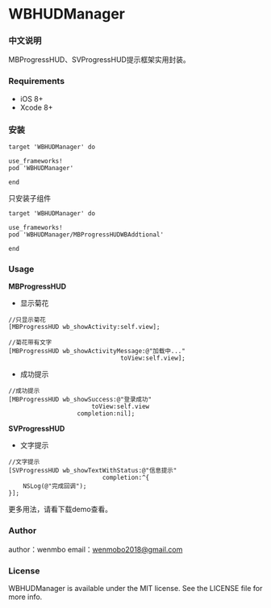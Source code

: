 # WBHUDManager

### 中文说明

MBProgressHUD、SVProgressHUD提示框架实用封装。

### Requirements

- iOS 8+
- Xcode 8+

### 安装

```
target 'WBHUDManager' do

use_frameworks!
pod 'WBHUDManager'

end
```

只安装子组件
```
target 'WBHUDManager' do

use_frameworks!
pod 'WBHUDManager/MBProgressHUDWBAddtional'

end
```

### Usage

**MBProgressHUD**
- 显示菊花
```
//只显示菊花
[MBProgressHUD wb_showActivity:self.view];

//菊花带有文字
[MBProgressHUD wb_showActivityMessage:@"加载中..."
                               toView:self.view];
```

- 成功提示
```
//成功提示
[MBProgressHUD wb_showSuccess:@"登录成功"
                       toView:self.view
                   completion:nil];
```

**SVProgressHUD**
- 文字提示
```
//文字提示
[SVProgressHUD wb_showTextWithStatus:@"信息提示"
                          completion:^{
    NSLog(@"完成回调");
}];
```
更多用法，请看下载demo查看。

### Author

author：wenmbo
email：wenmobo2018@gmail.com

### License

WBHUDManager is available under the MIT license. See the LICENSE file for more info.
